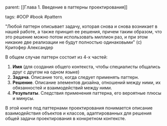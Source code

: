 parent: [[Глава 1. Введение в паттерны проектирования]]

tags: #OOP #book #pattern 

"Любой паттерн описывает задачу, которая снова и снова возникает в нашей работе, а также принцип ее решения, причем таким образом, что это решение можно потом использовать миллион раз, и при этом никакие две реализации не будут полностью одинаковыми" (с) Критофер Александер

В общем случае паттерн состоит из 4-х частей:

1. **Имя** (для создания общего контекста, чтобы специалисты общались друг с другом на одном языке)
2. **Задача**. Описание того, когда следует применять паттерн.
3. **Решение**. Описание элементов дизайна, отношений между ними, их обязанностей и взаимодействий между ними.
4. **Результаты**. Следствия применения паттерна, его вероятные плюсы и минусы.

В этой книге под паттернами проектирования понимается описание взаимодействия объектов и классов, адаптированных для решения общей задачи проектирования в конкретном контексте.